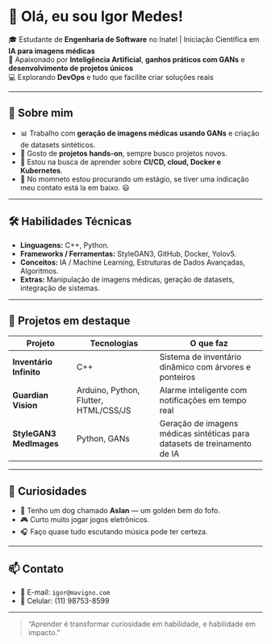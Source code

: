 # 👋 Olá, eu sou Igor Medes!

🎓 Estudante de **Engenharia de Software** no Inatel | Iniciação Científica em **IA para imagens médicas**  
🧠 Apaixonado por **Inteligência Artificial**, **ganhos práticos com GANs** e **desenvolvimento de projetos únicos**  
💻 Explorando **DevOps** e tudo que facilite criar soluções reais  

---

## 🚀 Sobre mim
- 📊 Trabalho com **geração de imagens médicas usando GANs** e criação de datasets sintéticos.  
- 🔧 Gosto de **projetos hands-on**, sempre busco projetos novos.  
- 🌱 Estou na busca de aprender sobre **CI/CD, cloud, Docker e Kubernetes**.
- 👷 No momneto estou procurando um estágio, se tiver uma indicação meu contato está la em baixo. 😃

---

## 🛠️ Habilidades Técnicas
- **Linguagens:** C++, Python.
- **Frameworks / Ferramentas:** StyleGAN3, GitHub, Docker, Yolov5.
- **Conceitos:** IA / Machine Learning, Estruturas de Dados Avançadas, Algoritmos.
- **Extras:** Manipulação de imagens médicas, geração de datasets, integração de sistemas.  

---

## 📂 Projetos em destaque
| Projeto | Tecnologias | O que faz |
|---------|------------|-----------|
| **Inventário Infinito** | C++ | Sistema de inventário dinâmico com árvores e ponteiros |
| **Guardian Vision** | Arduino, Python, Flutter, HTML/CSS/JS | Alarme inteligente com notificações em tempo real |
| **StyleGAN3 MedImages** | Python, GANs | Geração de imagens médicas sintéticas para datasets de treinamento de IA |

---

## 🌟 Curiosidades
- 🐶 Tenho um dog chamado **Aslan** — um golden bem do fofo.
- 🎮 Curto muito jogar jogos eletrônicos.
- 🎧 Faço quase tudo escutando música pode ter certeza.

---

## 📫 Contato
- 📧 E-mail: `igor@mavigno.com` 
- 📱 Celular: (11) 98753-8599

---

> “Aprender é transformar curiosidade em habilidade, e habilidade em impacto.” 
